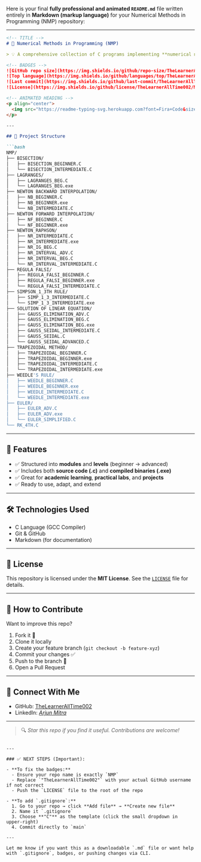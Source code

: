 Here is your final **fully professional and animated `README.md`** file written entirely in **Markdown (markup language)** for your Numerical Methods in Programming (NMP) repository:

---

````markdown
<!-- TITLE -->
# 🔢 Numerical Methods in Programming (NMP)

> 💡 A comprehensive collection of C programs implementing **numerical methods** — categorized into beginner, intermediate, and advanced levels for quick reference and academic use.

<!-- BADGES -->
![GitHub repo size](https://img.shields.io/github/repo-size/TheLearnerAllTime002/NMP?style=for-the-badge)
![Top language](https://img.shields.io/github/languages/top/TheLearnerAllTime002/NMP?style=for-the-badge)
![Last commit](https://img.shields.io/github/last-commit/TheLearnerAllTime002/NMP?style=for-the-badge)
![License](https://img.shields.io/github/license/TheLearnerAllTime002/NMP?style=for-the-badge)

<!-- ANIMATED HEADING -->
<p align="center">
  <img src="https://readme-typing-svg.herokuapp.com?font=Fira+Code&size=24&pause=1000&color=32CD32&center=true&vCenter=true&width=800&lines=🚀+Welcome+to+Numerical+Methods+Repository;💻+Explore+C+programs+for+every+numerical+technique;🎓+Ideal+for+students%2C+engineers+%26+educators!" alt="Typing SVG" />
</p>

---

## 📁 Project Structure

```bash
NMP/
├── BISECTION/
│   ├── BISECTION_BEGINNER.C
│   └── BISECTION_INTERMEDIATE.C
├── LAGRANGES/
│   ├── LAGRANGES_BEG.C
│   └── LAGRANGES_BEG.exe
├── NEWTON BACKWARD INTERPOLATION/
│   ├── NB_BEGINNER.C
│   ├── NB_BEGINNER.exe
│   └── NB_INTERMEDIATE.C
├── NEWTON FORWARD INTERPOLATION/
│   ├── NF_BEGINNER.C
│   └── NF_BEGINNER.exe
├── NEWTON_RAPHSON/
│   ├── NR_INTERMEDIATE.C
│   ├── NR_INTERMEDIATE.exe
│   ├── NR_IG_BEG.C
│   ├── NR_INTERVAL_ADV.C
│   ├── NR_INTERVAL_BEG.C
│   └── NR_INTERVAL_INTERMEDIATE.C
├── REGULA FALSI/
│   ├── REGULA_FALSI_BEGINNER.C
│   ├── REGULA_FALSI_BEGINNER.exe
│   └── REGULA_FALSI_INTERMEDIATE.C
├── SIMPSON_1_3TH RULE/
│   ├── SIMP_1_3_INTERMEDIATE.C
│   └── SIMP_1_3_INTERMEDIATE.exe
├── SOLUTION OF LINEAR EQUATION/
│   ├── GAUSS_ELIMINATION_ADV.C
│   ├── GAUSS_ELIMINATION_BEG.C
│   ├── GAUSS_ELIMINATION_BEG.exe
│   ├── GAUSS_SEIDAL_INTERMEDIATE.C
│   ├── GAUSS_SEIDAL.C
│   └── GAUSS_SEIDAL_ADVANCED.C
├── TRAPEZOIDAL METHOD/
│   ├── TRAPEZOIDAL_BEGINNER.C
│   ├── TRAPEZOIDAL_BEGINNER.exe
│   ├── TRAPEZOIDAL_INTERMEDIATE.C
│   └── TRAPEZOIDAL_INTERMEDIATE.exe
├── WEEDLE'S RULE/
│   ├── WEEDLE_BEGINNER.C
│   ├── WEEDLE_BEGINNER.exe
│   ├── WEEDLE_INTERMEDIATE.C
│   └── WEEDLE_INTERMEDIATE.exe
├── EULER/
│   ├── EULER_ADV.C
│   ├── EULER_ADV.exe
│   └── EULER_SIMPLIFIED.C
└── RK_4TH.C
````

---

## 📌 Features

* ✅ Structured into **modules** and **levels** (beginner → advanced)
* ✅ Includes both **source code (.c)** and **compiled binaries (.exe)**
* ✅ Great for **academic learning**, **practical labs**, and **projects**
* ✅ Ready to use, adapt, and extend

---

## 🛠 Technologies Used

* C Language (GCC Compiler)
* Git & GitHub
* Markdown (for documentation)

---

## 📜 License

This repository is licensed under the **MIT License**.
See the [`LICENSE`](https://github.com/TheLearnerAllTime002/NMP/blob/main/LICENSE) file for details.

---

## 🌟 How to Contribute

Want to improve this repo?

1. Fork it 🍴
2. Clone it locally
3. Create your feature branch (`git checkout -b feature-xyz`)
4. Commit your changes ✅
5. Push to the branch 🚀
6. Open a Pull Request

---

## 🤝 Connect With Me

* GitHub: [TheLearnerAllTime002](https://github.com/TheLearnerAllTime002)
* LinkedIn: *[Arjun Mitra](https://www.linkedin.com/in/arjun-mitra-2761a9260)*

---

> 🔍 *Star this repo if you find it useful. Contributions are welcome!*

```

---

### ✅ NEXT STEPS (Important):

- **To fix the badges:**
  - Ensure your repo name is exactly `NMP`
  - Replace `"TheLearnerAllTime002"` with your actual GitHub username if not correct
  - Push the `LICENSE` file to the root of the repo

- **To add `.gitignore`:**
  1. Go to your repo → click **Add file** → **Create new file**
  2. Name it `.gitignore`
  3. Choose **"C"** as the template (click the small dropdown in upper-right)
  4. Commit directly to `main`

---

Let me know if you want this as a downloadable `.md` file or want help with `.gitignore`, badges, or pushing changes via CLI.
```
